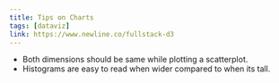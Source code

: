 ```yaml
---
title: Tips on Charts
tags: [dataviz]
link: https://www.newline.co/fullstack-d3
---
```


- Both dimensions should be same while plotting a scatterplot.
- Histograms are easy to read when wider compared to when its tall.